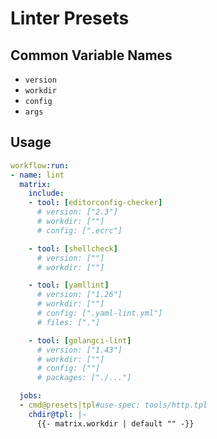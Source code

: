 # Linter Presets

## Common Variable Names

- `version`
- `workdir`
- `config`
- `args`

## Usage

```yaml
workflow:run:
- name: lint
  matrix:
    include:
    - tool: [editorconfig-checker]
      # version: ["2.3"]
      # workdir: [""]
      # config: [".ecrc"]

    - tool: [shellcheck]
      # version: [""]
      # workdir: [""]

    - tool: [yamllint]
      # version: ["1.26"]
      # workdir: [""]
      # config: [".yaml-lint.yml"]
      # files: ["."]

    - tool: [golangci-lint]
      # version: ["1.43"]
      # workdir: [""]
      # config: [""]
      # packages: ["./..."]

  jobs:
  - cmd@presets|tpl#use-spec: tools/http.tpl
    chdir@tpl: |-
      {{- matrix.workdir | default "" -}}
```

